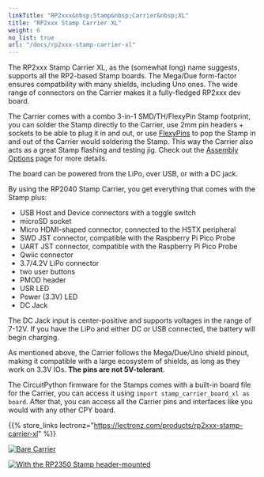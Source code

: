```yaml
---
linkTitle: "RP2xxx&nbsp;Stamp&nbsp;Carrier&nbsp;XL"
title: "RP2xxx Stamp Carrier XL"
weight: 6
no_list: true
url: "/docs/rp2xxx-stamp-carrier-xl"
---
```


The RP2xxx Stamp Carrier XL, as the (somewhat long) name suggests, supports all the RP2-based Stamp boards. The Mega/Due form-factor ensures compatbility with many shields, including Uno ones. The wide range of connectors on the Carrier makes it a fully-fledged RP2xxx dev board.

The Carrier comes with a combo 3-in-1 SMD/TH/FlexyPin Stamp footprint, you can solder the Stamp directly to the Carrier, use 2mm pin headers + sockets to be able to plug it in and out, or use [FlexyPins](/docs/flexypin) to pop the Stamp in and out of the Carrier would soldering the Stamp. This way the Carrier also acts as a great Stamp flashing and testing jig. Check out the [Assembly Options](/docs/rp2xxx-stamp-carrier-xl/assembly-options) page for more details.

The board can be powered from the LiPo, over USB, or with a DC jack.

By using the RP2040 Stamp Carrier, you get everything that comes with the Stamp plus:

- USB Host and Device connectors with a toggle switch
- microSD socket
- Micro HDMI-shaped connector, connected to the HSTX peripheral
- SWD JST connector, compatible with the Raspberry Pi Pico Probe
- UART JST connector, compatible with the Raspberry Pi Pico Probe
- Qwiic connector
- 3.7/4.2V LiPo connector
- two user buttons
- PMOD header
- USR LED
- Power (3.3V) LED
- DC Jack

The DC Jack input is center-positive and supports voltages in the range of 7-12V. If you have the LiPo and either DC or USB connected, the battery will begin charging.

As mentioned above, the Carrier follows the Mega/Due/Uno shield pinout, making it compatible with a large ecosystem of shields, as long as they work on 3.3V IOs. **The pins are not 5V-tolerant**.

The CircuitPython firmware for the Stamps comes with a built-in board file for the Carrier, you can access it using `import stamp_carrier_board_xl as board`. After that, you can access all the Carrier pins and interfaces like you would with any other CPY board.

{{% store_links lectronz="https://lectronz.com/products/rp2xxx-stamp-carrier-xl" %}}

<div class="text-center">

[![Bare Carrier](/docs/rp2xxx-stamp-carrier-xl/carrier_bare.jpg)](/docs/rp2xxx-stamp-carrier-xl/carrier_bare.jpg)

</div>

<div class="text-center">

[![With the RP2350 Stamp header-mounted](/docs/rp2xxx-stamp-carrier-xl/carrier_header_stamp.jpg)](/docs/rp2xxx-stamp-carrier-xl/carrier_header_stamp.jpg)

</div>
